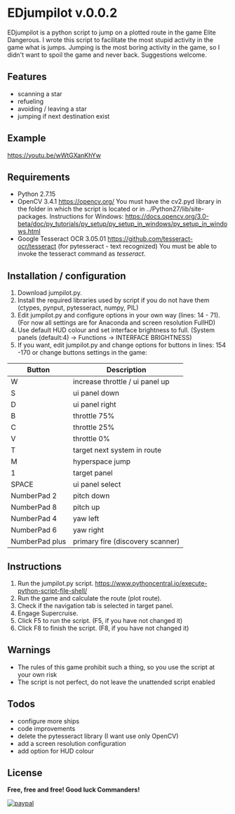 # EDjumpilot v.0.0.2

EDjumpilot is a python script to jump on a plotted route in the game Elite Dangerous. I wrote this script to facilitate the most stupid activity in the game what is jumps. Jumping is the most boring activity in the game, so I didn't want to spoil the game and never back. Suggestions welcome.

Features
----
 - scanning a star
 - refueling
 - avoiding / leaving a star
 - jumping if next destination exist

Example
----
<https://youtu.be/wWtGXanKhYw>

Requirements
----
 - Python 2.7.15
 - OpenCV 3.4.1 <https://opencv.org/>
   You must have the cv2.pyd library in the folder in which the script is located or in ../Python27/lib/site-packages.
   Instructions for Windows: <https://docs.opencv.org/3.0-beta/doc/py_tutorials/py_setup/py_setup_in_windows/py_setup_in_windows.html>
 - Google Tesseract OCR 3.05.01 <https://github.com/tesseract-ocr/tesseract> (for pytesseract - text recognized)
   You must be able to invoke the tesseract command as *tesseract*.

Installation / configuration
----
 1. Download jumpilot.py.
 2. Install the required libraries used by script if you do not have them (ctypes, pynput, pytesseract, numpy, PIL)
 3. Edit jumpilot.py and configure options in your own way (lines: 14 - 71). 
    (For now all settings are for Anaconda and screen resolution FullHD)
 4. Use default HUD colour and set interface brightness to full. (System panels (default:4) -> Functions -> INTERFACE BRIGHTNESS)
 5. If you want, edit jumpilot.py and change options for buttons in lines: 154 -170 or change buttons settings in the game:

| Button | Description |
| ------ | ------ |
| W | increase throttle / ui panel up |
| S | ui panel down |
| D | ui panel right |
| B | throttle 75% |
| C | throttle 25% |
| V | throttle 0% |
| T | target next system in route |
| M | hyperspace jump |
| 1 | target panel |
| SPACE | ui panel select |
| NumberPad 2 | pitch down |
| NumberPad 8 | pitch up |
| NumberPad 4 | yaw left |
| NumberPad 6 | yaw right |
| NumberPad plus | primary fire (discovery scanner) |

Instructions
----
 1. Run the jumpilot.py script. <https://www.pythoncentral.io/execute-python-script-file-shell/>
 2. Run the game and calculate the route (plot route). 
 3. Check if the navigation tab is selected in target panel.
 4. Engage Supercruise.
 5. Click F5 to run the script. (F5, if you have not changed it)
 6. Click F8 to finish the script. (F8, if you have not changed it)

Warnings
----
 - The rules of this game prohibit such a thing, so you use the script at your own risk
 - The script is not perfect, do not leave the unattended script enabled

Todos
----
 - configure more ships
 - code improvements
 - delete the pytesseract library (I want use only OpenCV)
 - add a screen resolution configuration
 - add option for HUD colour

License
----
**Free, free and free! Good luck Commanders!**

[![paypal](https://www.paypalobjects.com/en_GB/i/btn/btn_donate_SM.gif)](https://www.paypal.com/cgi-bin/webscr?cmd=_s-xclick&hosted_button_id=MA6HTH23PKJBG)
